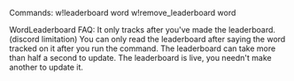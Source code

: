 Commands:
w!leaderboard word
w!remove_leaderboard word

WordLeaderboard FAQ:
It only tracks after you've made the leaderboard.  (discord limitation)
You can only read the leaderboard after saying the word tracked on it after you run the command.
The leaderboard can take more than half a second to update.
The leaderboard is live, you needn't make another to update it.